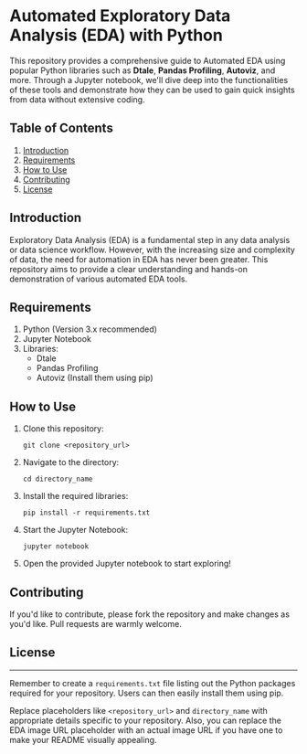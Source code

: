 
# Automated Exploratory Data Analysis (EDA) with Python

This repository provides a comprehensive guide to Automated EDA using popular Python libraries such as **Dtale**, **Pandas Profiling**, **Autoviz**, and more. Through a Jupyter notebook, we'll dive deep into the functionalities of these tools and demonstrate how they can be used to gain quick insights from data without extensive coding.

## Table of Contents
1. [Introduction](#introduction)
2. [Requirements](#requirements)
3. [How to Use](#how-to-use)
4. [Contributing](#contributing)
5. [License](#license)

## Introduction

Exploratory Data Analysis (EDA) is a fundamental step in any data analysis or data science workflow. However, with the increasing size and complexity of data, the need for automation in EDA has never been greater. This repository aims to provide a clear understanding and hands-on demonstration of various automated EDA tools.

## Requirements

1. Python (Version 3.x recommended)
2. Jupyter Notebook
3. Libraries:
   - Dtale
   - Pandas Profiling
   - Autoviz
   (Install them using pip)

## How to Use

1. Clone this repository:
   ```
   git clone <repository_url>
   ```

2. Navigate to the directory:
   ```
   cd directory_name
   ```

3. Install the required libraries:
   ```
   pip install -r requirements.txt
   ```

4. Start the Jupyter Notebook:
   ```
   jupyter notebook
   ```

5. Open the provided Jupyter notebook to start exploring!

## Contributing

If you'd like to contribute, please fork the repository and make changes as you'd like. Pull requests are warmly welcome.

## License

---

Remember to create a `requirements.txt` file listing out the Python packages required for your repository. Users can then easily install them using pip.

Replace placeholders like `<repository_url>` and `directory_name` with appropriate details specific to your repository. Also, you can replace the EDA image URL placeholder with an actual image URL if you have one to make your README visually appealing.
